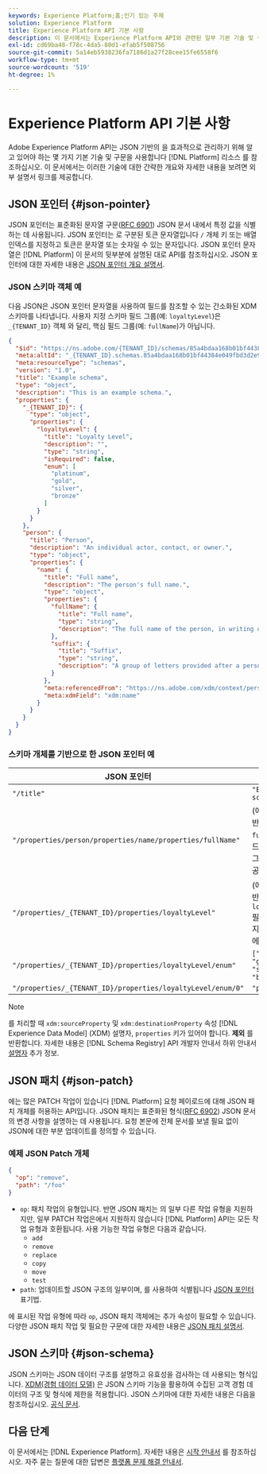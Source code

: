 ```yaml
---
keywords: Experience Platform;홈;인기 있는 주제
solution: Experience Platform
title: Experience Platform API 기본 사항
description: 이 문서에서는 Experience Platform API와 관련된 일부 기본 기술 및 구문에 대한 간략한 개요를 제공합니다.
exl-id: cd69ba48-f78c-4da5-80d1-efab5f508756
source-git-commit: 5a14eb5938236fa7186d1a27f28cee15fe6558f6
workflow-type: tm+mt
source-wordcount: '519'
ht-degree: 1%

---
```


# Experience Platform API 기본 사항

Adobe Experience Platform API는 JSON 기반의 을 효과적으로 관리하기 위해 알고 있어야 하는 몇 가지 기본 기술 및 구문을 사용합니다 [!DNL Platform] 리소스 를 참조하십시오. 이 문서에서는 이러한 기술에 대한 간략한 개요와 자세한 내용을 보려면 외부 설명서 링크를 제공합니다.

## JSON 포인터 {#json-pointer}

JSON 포인터는 표준화된 문자열 구문([RFC 6901](https://tools.ietf.org/html/rfc6901)) JSON 문서 내에서 특정 값을 식별하는 데 사용됩니다. JSON 포인터는 로 구분된 토큰 문자열입니다 `/` 개체 키 또는 배열 인덱스를 지정하고 토큰은 문자열 또는 숫자일 수 있는 문자입니다. JSON 포인터 문자열은 [!DNL Platform] 이 문서의 뒷부분에 설명된 대로 API를 참조하십시오. JSON 포인터에 대한 자세한 내용은 [JSON 포인터 개요 설명서](https://rapidjson.org/md_doc_pointer.html).

### JSON 스키마 객체 예

다음 JSON은 JSON 포인터 문자열을 사용하여 필드를 참조할 수 있는 간소화된 XDM 스키마를 나타냅니다. 사용자 지정 스키마 필드 그룹(예: `loyaltyLevel`)은 `_{TENANT_ID}` 객체 와 달리, 핵심 필드 그룹(예: `fullName`)가 아닙니다.

```json
{
  "$id": "https://ns.adobe.com/{TENANT_ID}/schemas/85a4bdaa168b01bf44384e049fbd3d2e9b2ffaca440d35b9",
  "meta:altId": "_{TENANT_ID}.schemas.85a4bdaa168b01bf44384e049fbd3d2e9b2ffaca440d35b9",
  "meta:resourceType": "schemas",
  "version": "1.0",
  "title": "Example schema",
  "type": "object",
  "description": "This is an example schema.",
  "properties": {
    "_{TENANT_ID}": {
      "type": "object",
      "properties": {
        "loyaltyLevel": {
          "title": "Loyalty Level",
          "description": "",
          "type": "string",
          "isRequired": false,
          "enum": [
            "platinum",
            "gold",
            "silver",
            "bronze"
          ]
        }
      }
    },
    "person": {
      "title": "Person",
      "description": "An individual actor, contact, or owner.",
      "type": "object",
      "properties": {
        "name": {
          "title": "Full name",
          "description": "The person's full name.",
          "type": "object",
          "properties": {
            "fullName": {
              "title": "Full name",
              "type": "string",
              "description": "The full name of the person, in writing order most commonly accepted in the language of the name.",
            },
            "suffix": {
              "title": "Suffix",
              "type": "string",
              "description": "A group of letters provided after a person's name to provide additional information. The `suffix` is used at the end of someones name. For example Jr., Sr., M.D., PhD, I, II, III, etc.",
            }
          },
          "meta:referencedFrom": "https://ns.adobe.com/xdm/context/person-name",
          "meta:xdmField": "xdm:name"
        }
      }
    }
  }
}
```

### 스키마 개체를 기반으로 한 JSON 포인터 예

| JSON 포인터 | 해결 대상 |
| --- | --- |
| `"/title"` | `"Example schema"` |
| `"/properties/person/properties/name/properties/fullName"` | (에 대한 참조 반환 `fullName` 필드(핵심 필드 그룹에서 제공) |
| `"/properties/_{TENANT_ID}/properties/loyaltyLevel"` | (에 대한 참조 반환 `loyaltyLevel` 필드(사용자 지정 필드 그룹에서 제공) |
| `"/properties/_{TENANT_ID}/properties/loyaltyLevel/enum"` | `["platinum", "gold", "silver", "bronze"]` |
| `"/properties/_{TENANT_ID}/properties/loyaltyLevel/enum/0"` | `"platinum"` |

>[!NOTE]
>
>를 처리할 때 `xdm:sourceProperty` 및 `xdm:destinationProperty` 속성 [!DNL Experience Data Model] (XDM) 설명자, `properties` 키가 있어야 합니다. **제외** 를 반환합니다. 자세한 내용은 [!DNL Schema Registry] API 개발자 안내서 하위 안내서 [설명자](../xdm/api/descriptors.md) 추가 정보.

## JSON 패치 {#json-patch}

에는 많은 PATCH 작업이 있습니다 [!DNL Platform] 요청 페이로드에 대해 JSON 패치 개체를 허용하는 API입니다. JSON 패치는 표준화된 형식([RFC 6902](https://tools.ietf.org/html/rfc6902)) JSON 문서의 변경 사항을 설명하는 데 사용됩니다. 요청 본문에 전체 문서를 보낼 필요 없이 JSON에 대한 부분 업데이트를 정의할 수 있습니다.

### 예제 JSON Patch 개체

```json
{
  "op": "remove",
  "path": "/foo"
}
```

* `op`: 패치 작업의 유형입니다. 반면 JSON 패치는 의 일부 다른 작업 유형을 지원하지만, 일부 PATCH 작업은에서 지원하지 않습니다 [!DNL Platform] API는 모든 작업 유형과 호환됩니다. 사용 가능한 작업 유형은 다음과 같습니다.
   * `add`
   * `remove`
   * `replace`
   * `copy`
   * `move`
   * `test`
* `path`: 업데이트할 JSON 구조의 일부이며, 를 사용하여 식별됩니다 [JSON 포인터](#json-pointer) 표기법.

에 표시된 작업 유형에 따라 `op`, JSON 패치 객체에는 추가 속성이 필요할 수 있습니다. 다양한 JSON 패치 작업 및 필요한 구문에 대한 자세한 내용은 [JSON 패치 설명서](https://datatracker.ietf.org/doc/html/rfc6902).

## JSON 스키마 {#json-schema}

JSON 스키마는 JSON 데이터 구조를 설명하고 유효성을 검사하는 데 사용되는 형식입니다. [XDM(경험 데이터 모델)](../xdm/home.md) 은 JSON 스키마 기능을 활용하여 수집된 고객 경험 데이터의 구조 및 형식에 제한을 적용합니다. JSON 스키마에 대한 자세한 내용은 다음을 참조하십시오. [공식 문서](https://json-schema.org/).

## 다음 단계

이 문서에서는 [!DNL Experience Platform]. 자세한 내용은 [시작 안내서](api-guide.md) 를 참조하십시오. 자주 묻는 질문에 대한 답변은 [플랫폼 문제 해결 안내서](troubleshooting.md).
